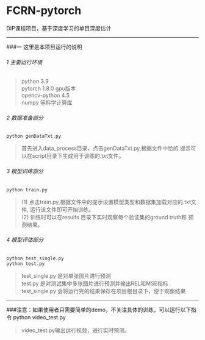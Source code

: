 # FCRN-pytorch
DIP课程项目，基于深度学习的单目深度估计


---
###一 这里是本项目运行的说明
###### 1 主要运行环境
> python 3.9 \
> pytorch 1.8.0 gpu版本 \
> opencv-python 4.5 \
> numpy 等科学计算库
###### 2 数据准备部分
    python genDataTxt.py
> 首先进入data_process目录，点击genDataTxt.py,根据文件中给的
> 提示可以在script目录下生成用于训练的.txt文件。

###### 3 模型训练部分
    python train.py
> (1) 点击train.py,根据文件中的提示设置模型类型和数据集加载对应的.txt文件,
> 运行该文件即可开始训练。\
> (2) 训练时可以在results 目录下实时观察每个验证集的ground truth和
> 预测结果。

###### 4 模型评估部分
    python test_single.py
    python test.py
> test_single.py 是对单张图片进行预测 \
> test.py 是对测试集中多张图片进行预测并输出REL和MSE指标 \
> test_single.py 会将运行完的结果保存在项目根目录下，便于观察结果
---
###注意：如果使用者只需要简单的demo，不关注具体的训练，可以运行以下指令
    python video_test.py
> video_test.py输出运行视频，进行实时预测。